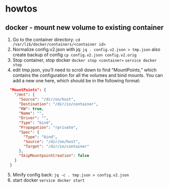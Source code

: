 # howtos
## docker - mount new volume to existing container

1. Go to the container directory: 
`cd /var/lib/docker/containers/<container id>` 
2. Normalize config.v2.json with jq: 
`jq . config.v2.json > tmp.json`
also create backup of config
`cp config.v2.json config.v2.orig` 
3. Stop container, stop docker
`docker stop <container>`
`service docker stop`
4. edit tmp.json, you’ll need to scroll down to find “MountPoints,” which contains the configuration for all the volumes and bind mounts. You can add a new one here, which should be in the following format:
````json
  "MountPoints": {
    "/mnt": {
      "Source": "/dir/on/host",
      "Destination": "/dir/in/container",
      "RW": true,
      "Name": "",
      "Driver": "",
      "Type": "bind",
      "Propagation": "rprivate",
      "Spec": {
        "Type": "bind",
        "Source": "/dir/on/host",
        "Target": "/dir/in/container"
      },
      "SkipMountpointCreation": false
    }
  }
````
5. Minify config back: `jq -c . tmp.json > config.v2.json`
6. start docker `service docker start`
